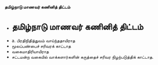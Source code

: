 **தமிழ்நாடு மாணவர் கணினித் திட்டம்**
- # தமிழ்நாடு மாணவர் கணினித் திட்டம்
- a. பிரதிநிதித்துவம் வாய்ந்ததாயிராத
- மூலப்பண்பைச் சரிவரக் காட்டாத
- வகைமாதிரியாயிராத
- சட்டமன்ற வகையில் வாக்களார்களின் கருத்தைச் சரிவர நிழற்படுத்திக் காட்டாத.

